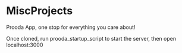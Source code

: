 # MiscProjects

Prooda App, one stop for everything you care about!

Once cloned, run prooda_startup_script to start the server, then open localhost:3000
